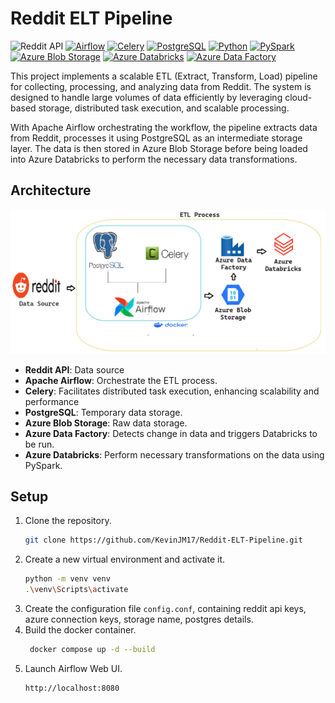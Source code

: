 # Reddit ELT Pipeline
![Reddit API](https://img.shields.io/badge/Reddit%20API-yellow.svg)
[![Airflow](https://img.shields.io/badge/Airflow-blue.svg)](https://airflow.apache.org/docs/)
[![Celery](https://img.shields.io/badge/Celery-green.svg)](https://docs.celeryq.dev/en/stable/getting-started/introduction.html)
[![PostgreSQL](https://img.shields.io/badge/PostgreSQL-red.svg)](https://www.postgresql.org/docs/)
[![Python](https://img.shields.io/badge/Python-blue.svg)](https://docs.python.org/3.11/)
[![PySpark](https://img.shields.io/badge/PySpark-green.svg)](https://spark.apache.org/docs/latest/api/python/index.html)
[![Azure Blob Storage](https://shields.io/badge/Azure%20Blob%20Storage-blue.svg)](https://learn.microsoft.com/en-us/azure/storage/blobs/storage-quickstart-blobs-python?tabs=connection-string%2Croles-azure-portal%2Csign-in-azure-cli&pivots=blob-storage-quickstart-scratch)
[![Azure Databricks](https://img.shields.io/badge/Azure%20Databricks-red.svg)](https://learn.microsoft.com/en-us/azure/databricks/)
[![Azure Data Factory](https://img.shields.io/badge/Azure%20Data%20Factory-blue.svg)](https://learn.microsoft.com/en-us/azure/data-factory/)

This project implements a scalable ETL (Extract, Transform, Load) pipeline for collecting, processing, and analyzing data from Reddit. The system is designed to handle large volumes of data efficiently by leveraging cloud-based storage, distributed task execution, and scalable processing.

With Apache Airflow orchestrating the workflow, the pipeline extracts data from Reddit, processes it using PostgreSQL as an intermediate storage layer. The data is then stored in Azure Blob Storage before being loaded into Azure Databricks to perform the necessary data transformations.

## Architecture
![alt img](images/architecture.png)

- __Reddit API__: Data source
- __Apache Airflow__: Orchestrate the ETL process.
- __Celery__: Facilitates distributed task execution, enhancing scalability and performance
- __PostgreSQL__: Temporary data storage.
- __Azure Blob Storage__: Raw data storage.
- __Azure Data Factory__: Detects change in data and triggers Databricks to be run.
- __Azure Databricks__: Perform necessary transformations on the data using PySpark.

## Setup
1. Clone the repository.
   ```bash
   git clone https://github.com/KevinJM17/Reddit-ELT-Pipeline.git
   ```
3. Create a new virtual environment and activate it.
   ```bash
   python -m venv venv
   .\venv\Scripts\activate
   ```
4. Create the configuration file `config.conf`, containing reddit api keys, azure connection keys, storage name, postgres details.
5. Build the docker container.
   ```bash
    docker compose up -d --build
   ```
6. Launch Airflow Web UI.
   ```bash
   http://localhost:8080
   ```

